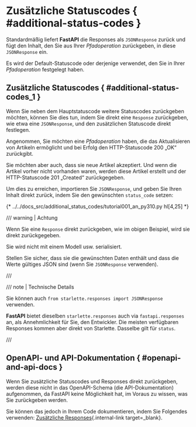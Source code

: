 # Zusätzliche Statuscodes { #additional-status-codes }

Standardmäßig liefert **FastAPI** die Responses als `JSONResponse` zurück und fügt den Inhalt, den Sie aus Ihrer *Pfadoperation* zurückgeben, in diese `JSONResponse` ein.

Es wird der Default-Statuscode oder derjenige verwendet, den Sie in Ihrer *Pfadoperation* festgelegt haben.

## Zusätzliche Statuscodes { #additional-status-codes_1 }

Wenn Sie neben dem Hauptstatuscode weitere Statuscodes zurückgeben möchten, können Sie dies tun, indem Sie direkt eine `Response` zurückgeben, wie etwa eine `JSONResponse`, und den zusätzlichen Statuscode direkt festlegen.

Angenommen, Sie möchten eine *Pfadoperation* haben, die das Aktualisieren von Artikeln ermöglicht und bei Erfolg den HTTP-Statuscode 200 „OK“ zurückgibt.

Sie möchten aber auch, dass sie neue Artikel akzeptiert. Und wenn die Artikel vorher nicht vorhanden waren, werden diese Artikel erstellt und der HTTP-Statuscode 201 „Created“ zurückgegeben.

Um dies zu erreichen, importieren Sie `JSONResponse`, und geben Sie Ihren Inhalt direkt zurück, indem Sie den gewünschten `status_code` setzen:

{* ../../docs_src/additional_status_codes/tutorial001_an_py310.py hl[4,25] *}

/// warning | Achtung

Wenn Sie eine `Response` direkt zurückgeben, wie im obigen Beispiel, wird sie direkt zurückgegeben.

Sie wird nicht mit einem Modell usw. serialisiert.

Stellen Sie sicher, dass sie die gewünschten Daten enthält und dass die Werte gültiges JSON sind (wenn Sie `JSONResponse` verwenden).

///

/// note | Technische Details

Sie können auch `from starlette.responses import JSONResponse` verwenden.

**FastAPI** bietet dieselben `starlette.responses` auch via `fastapi.responses` an, als Annehmlichkeit für Sie, den Entwickler. Die meisten verfügbaren Responses kommen aber direkt von Starlette. Dasselbe gilt für `status`.

///

## OpenAPI- und API-Dokumentation { #openapi-and-api-docs }

Wenn Sie zusätzliche Statuscodes und Responses direkt zurückgeben, werden diese nicht in das OpenAPI-Schema (die API-Dokumentation) aufgenommen, da FastAPI keine Möglichkeit hat, im Voraus zu wissen, was Sie zurückgeben werden.

Sie können das jedoch in Ihrem Code dokumentieren, indem Sie Folgendes verwenden: [Zusätzliche Responses](additional-responses.md){.internal-link target=_blank}.
